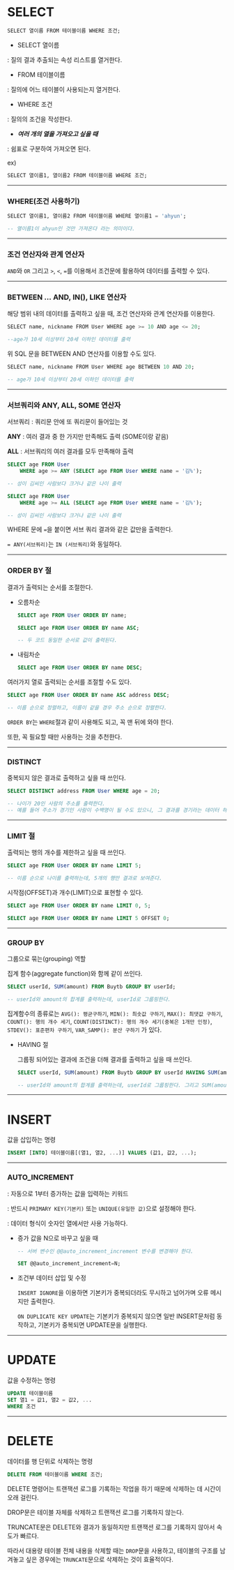 # SELECT

```sql
SELECT 열이름 FROM 테이블이름 WHERE 조건;
```

- SELECT 열이름

: 질의 결과 추출되는 속성 리스트를 열거한다.

- FROM 테이블이름

: 질의에 어느 테이블이 사용되는지 열거한다.

- WHERE 조건

: 질의의 조건을 작성한다.

- **_여러 개의 열을 가져오고 싶을 때_**

: 쉼표로 구분하여 가져오면 된다.

ex)

```sql
SELECT 열이름1, 열이름2 FROM 테이블이름 WHERE 조건;
```

---

### WHERE(조건 사용하기)

```sql
SELECT 열이름1, 열이름2 FROM 테이블이름 WHERE 열이름1 = 'ahyun';

-- 열이름1이 ahyun인 것만 가져온다 라는 의미이다.
```

---

### 조건 연산자와 관계 연산자

`AND`와 `OR` 그리고 `>`, `<`, `=`를 이용해서 조건문에 활용하여 데이터를 출력할 수 있다.

---

### BETWEEN ... AND, IN(), LIKE 연산자

해당 범위 내의 데이터를 출력하고 싶을 때, 조건 연산자와 관계 연산자를 이용한다.

```sql
SELECT name, nickname FROM User WHERE age >= 10 AND age <= 20;

--age가 10세 이상부터 20세 이하인 데이터를 출력
```

위 SQL 문을 BETWEEN AND 연산자를 이용할 수도 있다.

```sql
SELECT name, nickname FROM User WHERE age BETWEEN 10 AND 20;

-- age가 10세 이상부터 20세 이하인 데이터를 출력
```

---

### 서브쿼리와 ANY, ALL, SOME 연산자

서브쿼리 : 쿼리문 안에 또 쿼리문이 들어있는 것

**ANY** : 여러 결과 중 한 가지만 만족해도 출력 (SOME이랑 같음)

**ALL** : 서브쿼리의 여러 결과를 모두 만족해야 출력

```sql
SELECT age FROM User
	WHERE age >= ANY (SELECT age FROM User WHERE name = '김%');

-- 성이 김씨인 사람보다 크거나 같은 나이 출력

SELECT age FROM User
	WHERE age >= ALL (SELECT age FROM User WHERE name = '김%');

-- 성이 김씨인 사람보다 크거나 같은 나이 출력
```

WHERE 문에 `=`을 붙이면 서브 쿼리 결과와 같은 값만을 출력한다.

`= ANY(서브쿼리)`는 `IN (서브쿼리)`와 동일하다.

---

### ORDER BY 절

결과가 출력되는 순서를 조절한다.

- 오름차순

  ```sql
  SELECT age FROM User ORDER BY name;

  SELECT age FROM User ORDER BY name ASC;

  -- 두 코드 동일한 순서로 값이 출력된다.
  ```

- 내림차순

  ```sql
  SELECT age FROM User ORDER BY name DESC;
  ```

여러가지 열로 출력되는 순서를 조절할 수도 있다.

```sql
SELECT age FROM User ORDER BY name ASC address DESC;

-- 이름 순으로 정렬하고, 이름이 같을 경우 주소 순으로 정렬한다.
```

`ORDER BY`는 `WHERE`절과 같이 사용해도 되고, 꼭 맨 뒤에 와야 한다.

또한, 꼭 필요할 때만 사용하는 것을 추천한다.

---

### DISTINCT

중복되지 않은 결과로 출력하고 싶을 때 쓰인다.

```sql
SELECT DISTINCT address FROM User WHERE age = 20;

-- 나이가 20인 사람의 주소를 출력한다.
-- 예를 들어 주소가 경기인 사람이 수백명이 될 수도 있으니, 그 결과를 경기라는 데이터 하나로 축소한다.
```

---

### LIMIT 절

출력되는 행의 개수를 제한하고 싶을 때 쓰인다.

```sql
SELECT age FROM User ORDER BY name LIMIT 5;

-- 이름 순으로 나이를 출력하는데, 5개의 행만 결과로 보여준다.
```

시작점(OFFSET)과 개수(LIMIT)으로 표현할 수 있다.

```sql
SELECT age FROM User ORDER BY name LIMIT 0, 5;

SELECT age FROM User ORDER BY name LIMIT 5 OFFSET 0;
```

---

### GROUP BY

그룹으로 묶는(grouping) 역할

집계 함수(aggregate function)와 함께 같이 쓰인다.

```sql
SELECT userId, SUM(amount) FROM Buytb GROUP BY userId;

-- userId와 amount의 합계를 출력하는데, userId로 그룹핑한다.
```

집계함수의 종류로는 `AVG(): 평균구하기`, `MIN(): 최솟값 구하기`, `MAX(): 최댓값 구하기`, `COUNT(): 행의 개수 세기`, `COUNT(DISTINCT): 행의 개수 세기(중복은 1개만 인정)`, `STDEV(): 표준편차 구하기`, `VAR_SAMP(): 분산 구하기` 가 있다.

- HAVING 절

  그룹핑 되어있는 결과에 조건을 더해 결과를 출력하고 싶을 때 쓰인다.

  ```sql
  SELECT userId, SUM(amount) FROM Buytb GROUP BY userId HAVING SUM(amount) > 1000;

  -- userId와 amount의 합계를 출력하는데, userId로 그룹핑한다. 그리고 SUM(amount)의 값이 1000 이상인 결과만 보고싶다.
  ```

---

# INSERT

값을 삽입하는 명령

```sql
INSERT [INTO] 테이블이름[(열1, 열2, ...)] VALUES (값1, 값2, ...);
```

---

### AUTO_INCREMENT

: 자동으로 1부터 증가하는 값을 입력하는 키워드

: 반드시 `PRIMARY KEY(기본키)` 또는 `UNIQUE(유일한 값)`으로 설정해야 한다.

: 데이터 형식이 숫자인 열에서만 사용 가능하다.

- 증가 값을 N으로 바꾸고 싶을 때

  ```sql
  -- 서버 변수인 @@auto_increment_increment 변수를 변경해야 한다.

  SET @@auto_increment_increment=N;
  ```

- 조건부 데이터 삽입 및 수정

  `INSERT IGNORE`을 이용하면 기본키가 중복되더라도 무시하고 넘어가며 오류 메시지만 출력한다.

  `ON DUPLICATE KEY UPDATE`는 기본키가 중복되지 않으면 일반 INSERT문처럼 동작하고, 기본키가 중복되면 UPDATE문을 실행한다.

---

# UPDATE

값을 수정하는 명령

```sql
UPDATE 테이블이름
SET 열1 = 값1, 열2 = 값2, ...
WHERE 조건
```

---

# DELETE

데이터를 행 단위로 삭제하는 명령

```sql
DELETE FROM 테이블이름 WHERE 조건;
```

DELETE 명령어는 트랜잭션 로그를 기록하는 작업을 하기 때문에 삭제하는 데 시간이 오래 걸린다.

DROP문은 테이블 자체를 삭제하고 트랜잭션 로그를 기록하지 않는다.

TRUNCATE문은 DELETE와 결과가 동일하지만 트랜잭션 로그를 기록하지 않아서 속도가 빠르다.

따라서 대용량 테이블 전체 내용을 삭제할 때는 `DROP`문을 사용하고, 테이블의 구조를 남겨놓고 싶은 경우에는 `TRUNCATE`문으로 삭제하는 것이 효율적이다.
